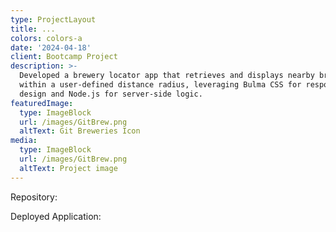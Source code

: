 ```yaml
---
type: ProjectLayout
title: ...
colors: colors-a
date: '2024-04-18'
client: Bootcamp Project
description: >-
  Developed a brewery locator app that retrieves and displays nearby breweries
  within a user-defined distance radius, leveraging Bulma CSS for responsive
  design and Node.js for server-side logic.
featuredImage:
  type: ImageBlock
  url: /images/GitBrew.png
  altText: Git Breweries Icon
media:
  type: ImageBlock
  url: /images/GitBrew.png
  altText: Project image
---
```

Repository:

Deployed Application:

